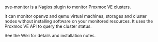 pve-monitor is a Nagios plugin to monitor Proxmox VE clusters.

It can monitor openvz and qemu virtual machines, storages and cluster nodes without installing
software on your monitored resources. It uses the Proxmox VE API to query the cluster status.

See the Wiki for details and installation notes.
